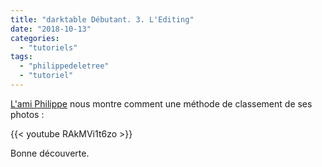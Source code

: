 ```yaml
---
title: "darktable Débutant. 3. L'Editing"
date: "2018-10-13"
categories: 
  - "tutoriels"
tags: 
  - "philippedeletree"
  - "tutoriel"
---
```


[L'ami Philippe](https://www.youtube.com/channel/UCyuC63yBPP5vteLZ-l7T8OA) nous montre comment une méthode de classement de ses photos : 

{{< youtube RAkMVi1t6zo >}}

Bonne découverte.
